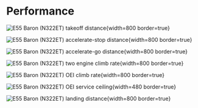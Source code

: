 # Performance

![E55 Baron (N322ET) takeoff distance](/img/e55-baron-poh-n322et/e55-baron-poh-page-5-24-takeoff-distance.png){width=800 border=true}

![E55 Baron (N322ET) accelerate-stop distance](/img/e55-baron-poh-n322et/e55-baron-poh-page-5-25-accelerate-stop-distance.png){width=800 border=true}

![E55 Baron (N322ET) accelerate-go distance](/img/e55-baron-poh-n322et/e55-baron-poh-page-5-26-accelerate-go-distance.png){width=800 border=true}

![E55 Baron (N322ET) two engine climb rate](/img/e55-baron-poh-n322et/e55-baron-poh-page-5-27-two-engine-climb-rate.png){width=800 border=true}

![E55 Baron (N322ET) OEI climb rate](/img/e55-baron-poh-n322et/e55-baron-poh-page-5-30-oei-climb-rate.png){width=800 border=true}

![E55 Baron (N322ET) OEI service ceiling](/img/e55-baron-poh-n322et/e55-baron-poh-page-5-31-oei-service-ceiling.png){width=480 border=true}

![E55 Baron (N322ET) landing distance](/img/e55-baron-poh-n322et/e55-baron-poh-page-5-47-landing-distance.png){width=800 border=true}
